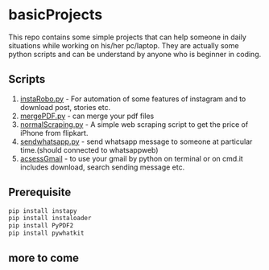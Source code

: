 # basicProjects
This repo contains some simple projects that can help someone in daily situations while working on his/her pc/laptop.
They are actually some python scripts and can be understand by anyone who is beginner in coding. 

## Scripts
1. [instaRobo.py](https://github.com/mysg147/basicProjects/blob/master/instaRobo.py) - For automation of some features of instagram and to download post, stories etc.
2. [mergePDF.py](https://github.com/mysg147/basicProjects/blob/master/mergePDF.py) - can merge your pdf files  
3. [normalScraping.py](https://github.com/mysg147/basicProjects/blob/master/normalScraping.py) - A simple web scraping script to get the price of iPhone from flipkart.
4. [sendwhatsapp.py](https://github.com/mysg147/basicProjects/blob/master/sendwhatsapp.py) - send whatsapp message to someone at particular time.(should connected to whatsappweb) 
5. [acsessGmail](https://github.com/mysg147/basicProjects/tree/master/acsessGmail) - to use your gmail by python on terminal or on cmd.it includes download, search sending message etc.

## Prerequisite
```bash
pip install instapy
pip install instaloader
pip install PyPDF2
pip install pywhatkit
```

## more to come

